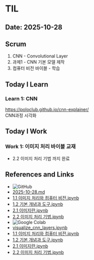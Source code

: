 # TIL

## Date: 2025-10-28

## Scrum
1. CNN - Convolutional Layer
2. 과제1 - CNN 기본 모델 제작
3. 컴퓨터 비전 바이블 - 학습

## Today I Learn
### Learn 1: CNN
https://poloclub.github.io/cnn-explainer/  
CNN과정 시각화

## Today I Work
### Work 1: 이미지 처리 바이블 교재
- 2.2 이미지 처리 기법 까지 완료

## References and Links
- ![GitHub](https://img.shields.io/badge/GitHub-181717?style=for-the-badge&logo=GitHub&logoColor=white)
- [2025-10-28.md](https://github.com/100-hours-a-week/max-til/blob/main/Oct/2025-10-28.md) 
- [1.1 이미지 처리와 컴퓨터 비전.ipynb](https://github.com/Max-JI64/Today-I-Learn/blob/main/Study/Image_Processing_Bible/1_1_%EC%9D%B4%EB%AF%B8%EC%A7%80_%EC%B2%98%EB%A6%AC%EC%99%80_%EC%BB%B4%ED%93%A8%ED%84%B0_%EB%B9%84%EC%A0%84.ipynb)
- [1.2 기본 개념과 도구.ipynb](https://github.com/Max-JI64/Today-I-Learn/blob/main/Study/Image_Processing_Bible/1_2_%EA%B8%B0%EB%B3%B8_%EA%B0%9C%EB%85%90%EA%B3%BC_%EB%8F%84%EA%B5%AC.ipynb)
- [2.1 이미지란.ipynb](https://github.com/Max-JI64/Today-I-Learn/blob/main/Study/Image_Processing_Bible/2_1_%EC%9D%B4%EB%AF%B8%EC%A7%80%EB%9E%80.ipynb)
- [2.2 이미지 처리 기법.ipynb](https://github.com/Max-JI64/Today-I-Learn/blob/main/Study/Image_Processing_Bible/2_2_%EC%9D%B4%EB%AF%B8%EC%A7%80_%EC%B2%98%EB%A6%AC_%EA%B8%B0%EB%B2%95.ipynb)
- ![Google Colab](https://img.shields.io/badge/googlecolab-F9AB00?style=for-the-badge&logo=googlecolab&logoColor=white)
- [visualize_cnn_layers.ipynb](https://drive.google.com/file/d/1T116VeL4Z-0oZRPif_dlb9Ltv-bxJEu-/view?usp=sharing)
- [1.1 이미지 처리와 컴퓨터 비전.ipynb](https://colab.research.google.com/drive/1pQaz7KRrL2AQ4fcacFR-53ML50YMUMut?usp=sharing)
- [1.2 기본 개념과 도구.ipynb](https://colab.research.google.com/drive/1aXRjOVT5Et-m16wAsLmw1RYSip6G_85q?usp=sharing)
- [2.1 이미지란.ipynb](https://colab.research.google.com/drive/1cp2dJkl9fDxkOwYGsRZN2tZ3RD_HxN0n?usp=sharing)
- [2.2 이미지 처리 기법.ipynb](https://colab.research.google.com/drive/1pitEDfdmHEwDZTzKy0MOr4har84JwmgC?usp=sharing)